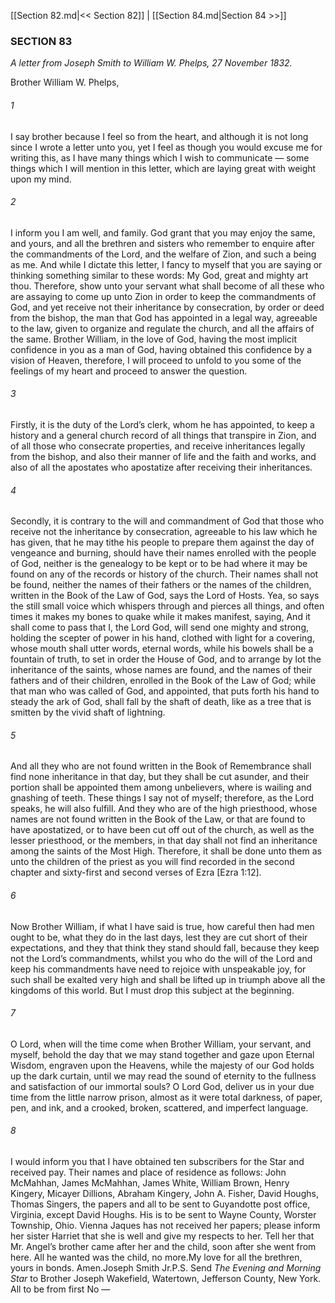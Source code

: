 [[Section 82.md|<< Section 82]]  |  [[Section 84.md|Section 84 >>]]

### SECTION 83

*A letter from Joseph Smith to William W. Phelps, 27 November 1832.*

Brother William W. Phelps,

###### 1
I say brother because I feel so from the heart, and although it is not long since I wrote a letter unto you, yet I feel as though you would excuse me for writing this, as I have many things which I wish to communicate — some things which I will mention in this letter, which are laying great with weight upon my mind.

###### 2
I inform you I am well, and family. God grant that you may enjoy the same, and yours, and all the brethren and sisters who remember to enquire after the commandments of the Lord, and the welfare of Zion, and such a being as me. And while I dictate this letter, I fancy to myself that you are saying or thinking something similar to these words: My God, great and mighty art thou. Therefore, show unto your servant what shall become of all these who are assaying to come up unto Zion in order to keep the commandments of God, and yet receive not their inheritance by consecration, by order or deed from the bishop, the man that God has appointed in a legal way, agreeable to the law, given to organize and regulate the church, and all the affairs of the same. Brother William, in the love of God, having the most implicit confidence in you as a man of God, having obtained this confidence by a vision of Heaven, therefore, I will proceed to unfold to you some of the feelings of my heart and proceed to answer the question.

###### 3
Firstly, it is the duty of the Lord’s clerk, whom he has appointed, to keep a history and a general church record of all things that transpire in Zion, and of all those who consecrate properties, and receive inheritances legally from the bishop, and also their manner of life and the faith and works, and also of all the apostates who apostatize after receiving their inheritances.

###### 4
Secondly, it is contrary to the will and commandment of God that those who receive not the inheritance by consecration, agreeable to his law which he has given, that he may tithe his people to prepare them against the day of vengeance and burning, should have their names enrolled with the people of God, neither is the genealogy to be kept or to be had where it may be found on any of the records or history of the church. Their names shall not be found, neither the names of their fathers or the names of the children, written in the Book of the Law of God, says the Lord of Hosts. Yea, so says the still small voice which whispers through and pierces all things, and often times it makes my bones to quake while it makes manifest, saying, And it shall come to pass that I, the Lord God, will send one mighty and strong, holding the scepter of power in his hand, clothed with light for a covering, whose mouth shall utter words, eternal words, while his bowels shall be a fountain of truth, to set in order the House of God, and to arrange by lot the inheritance of the saints, whose names are found, and the names of their fathers and of their children, enrolled in the Book of the Law of God; while that man who was called of God, and appointed, that puts forth his hand to steady the ark of God, shall fall by the shaft of death, like as a tree that is smitten by the vivid shaft of lightning.

###### 5
And all they who are not found written in the Book of Remembrance shall find none inheritance in that day, but they shall be cut asunder, and their portion shall be appointed them among unbelievers, where is wailing and gnashing of teeth. These things I say not of myself; therefore, as the Lord speaks, he will also fulfill. And they who are of the high priesthood, whose names are not found written in the Book of the Law, or that are found to have apostatized, or to have been cut off out of the church, as well as the lesser priesthood, or the members, in that day shall not find an inheritance among the saints of the Most High. Therefore, it shall be done unto them as unto the children of the priest as you will find recorded in the second chapter and sixty-first and second verses of Ezra [Ezra 1:12].

###### 6
Now Brother William, if what I have said is true, how careful then had men ought to be, what they do in the last days, lest they are cut short of their expectations, and they that think they stand should fall, because they keep not the Lord’s commandments, whilst you who do the will of the Lord and keep his commandments have need to rejoice with unspeakable joy, for such shall be exalted very high and shall be lifted up in triumph above all the kingdoms of this world. But I must drop this subject at the beginning.

###### 7
O Lord, when will the time come when Brother William, your servant, and myself, behold the day that we may stand together and gaze upon Eternal Wisdom, engraven upon the Heavens, while the majesty of our God holds up the dark curtain, until we may read the sound of eternity to the fullness and satisfaction of our immortal souls? O Lord God, deliver us in your due time from the little narrow prison, almost as it were total darkness, of paper, pen, and ink, and a crooked, broken, scattered, and imperfect language.

###### 8
I would inform you that I have obtained ten subscribers for the Star and received pay. Their names and place of residence as follows: John McMahhan, James McMahhan, James White, William Brown, Henry Kingery, Micayer Dillions, Abraham Kingery, John A. Fisher, David Houghs, Thomas Singers, the papers and all to be sent to Guyandotte post office, Virginia, except David Houghs. His is to be sent to Wayne County, Worster Township, Ohio. Vienna Jaques has not received her papers; please inform her sister Harriet that she is well and give my respects to her. Tell her that Mr. Angel’s brother came after her and the child, soon after she went from here. All he wanted was the child, no more.My love for all the brethren, yours in bonds. Amen.Joseph Smith Jr.P.S. Send *The Evening and Morning Star* to Brother Joseph Wakefield, Watertown, Jefferson County, New York. All to be from first No —